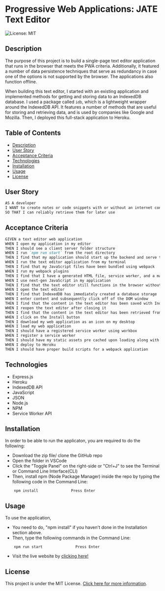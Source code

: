 # Progressive Web Applications: JATE Text Editor
![License: MIT](https://img.shields.io/badge/License-MIT-yellow.svg)


## Description

The purpose of this project is to build a single-page text editor application that runs in the browser that meets the PWA criteria. Additionally, it featured a number of data persistence techniques that serve as redundancy in case one of the options is not supported by the browser. The applications also function offline.

When building this text editor, I started with an existing application and implemented methods for getting and storing data to an IndexedDB database. I used a package called `idb`, which is a lightweight wrapper around the IndexedDB API. It features a number of methods that are useful for storing and retrieving data, and is used by companies like Google and Mozilla. Then, I deployed this full-stack application to Heroku.


## Table of Contents

- [Description](#description)
- [User Story](#user-story)
- [Acceptance Criteria](#acceptance-criteria)
- [Technologies](#technologies)
- [Installation](#installation)
- [Usage](#usage)
- [License](#license)


## User Story

```md
AS A developer
I WANT to create notes or code snippets with or without an internet connection
SO THAT I can reliably retrieve them for later use
```

## Acceptance Criteria

```md
GIVEN a text editor web application
WHEN I open my application in my editor
THEN I should see a client server folder structure
WHEN I run `npm run start` from the root directory
THEN I find that my application should start up the backend and serve the client
WHEN I run the text editor application from my terminal
THEN I find that my JavaScript files have been bundled using webpack
WHEN I run my webpack plugins
THEN I find that I have a generated HTML file, service worker, and a manifest file
WHEN I use next-gen JavaScript in my application
THEN I find that the text editor still functions in the browser without errors
WHEN I open the text editor
THEN I find that IndexedDB has immediately created a database storage
WHEN I enter content and subsequently click off of the DOM window
THEN I find that the content in the text editor has been saved with IndexedDB
WHEN I reopen the text editor after closing it
THEN I find that the content in the text editor has been retrieved from our IndexedDB
WHEN I click on the Install button
THEN I download my web application as an icon on my desktop
WHEN I load my web application
THEN I should have a registered service worker using workbox
WHEN I register a service worker
THEN I should have my static assets pre cached upon loading along with subsequent pages and static assets
WHEN I deploy to Heroku
THEN I should have proper build scripts for a webpack application
```


## Technologies

- Express.js
- Heroku
- IndexedDB API
- JavaScript
- JSON
- Node.js 
- NPM 
- Service Worker API


## Installation

In order to be able to run the applicaton, you are required to do the following:

- Download the zip file/ clone the GitHub repo 
- Open the folder in VSCode
- Click the "Toggle Panel" on the right-side or "Ctrl+J" to see the Terminal or Command Line Interface(CLI)
- Then, install npm (Node Package Manager) inside the repo by typing the following code in the Command Line:

```
    npm install               Press Enter
```


## Usage

To use the application,
- You need to do, "npm install" if you haven't done in the Installation section above.
- Then, type the following commands in the Command Line:

```
    npm run start               Press Enter
```

- Visit the live website by [clicking here!](https://skhai77-jate-text-editor-7aaafa1ed889.herokuapp.com/)


## License

This project is under the MIT License. [Click here for more information](https://opensource.org/licenses/MIT).
